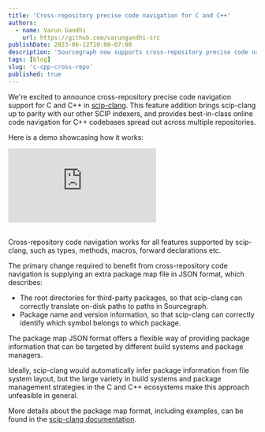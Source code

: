 ```yaml
---
title: 'Cross-repository precise code navigation for C and C++'
authors:
  - name: Varun Gandhi
    url: https://github.com/varungandhi-src
publishDate: 2023-06-12T10:00-07:00
description: 'Sourcegraph now supports cross-repository precise code navigation for C and C++ for code indexed by scip-clang.'
tags: [blog]
slug: 'c-cpp-cross-repo'
published: true
---
```


We're excited to announce cross-repository precise code navigation support
for C and C++ in [scip-clang](https://sourcegraph.com/github.com/sourcegraph/scip-clang).
This feature addition brings scip-clang up to parity with our other SCIP indexers,
and provides best-in-class online code navigation for C++ codebases spread out across
multiple repositories.

Here is a demo showcasing how it works:

<div style={{position: 'relative', paddingBottom: '75.73632538569424%', height: 0}}>
  <iframe
      src="https://www.loom.com/embed/6db0a2dbfe47401b95d3e3f5cbb7bb51"
      frameBorder="0"
      allowFullScreen={true}
      style={{position: 'absolute', top: 0, left: 0, width: '100%', height: '100%'}}>
  </iframe>
</div>
<br/>

<!-- TODO: Should we mention Boost? On one hand, it's an easily recognizable name,
  and I indexed the different libraries in it, but the caveat is that some headers were not
  indexed because the compilation database generated was incomplete,
  because not all code in Boost is buildable by CMake,
  and I used CMake to generate the compilation database,
  since Boost's official build system B2 doesn't seem to support emitting
  a compilation database.
-->

Cross-repository code navigation works for all features supported by scip-clang,
such as types, methods, macros, forward declarations etc.

The primary change required to benefit from cross-repository code navigation
is supplying an extra package map file in JSON format, which describes:
- The root directories for third-party packages, so that scip-clang
  can correctly translate on-disk paths to paths in Sourcegraph.
- Package name and version information, so that scip-clang can correctly
  identify which symbol belongs to which package.

The package map JSON format offers a flexible way
of providing package information that can be targeted
by different build systems and package managers.

<!-- TODO: Better wording? Omit? -->
Ideally, scip-clang would automatically infer package information from file system layout,
but the large variety in build systems and package management strategies
in the C and C++ ecosystems make this approach unfeasible in general.

More details about the package map format, including examples,
can be found in the [scip-clang documentation](https://sourcegraph.com/github.com/sourcegraph/scip-clang/blob/main/docs/CrossRepo.md).

<!-- Not sure how much detail I should provide on the problem
  with deep dependency trees and the point about feedback being
  needed on helping prioritize what to work on next.

## Next steps

Quadratic scaling for deep dependency trees due to forward declarations.
https://github.com/sourcegraph/scip-clang/blob/main/docs/CrossRepo.md#limitations
-- Looking for feedback on suitable solution

One of the other sources of complexity is the presence of different
standard libraries for C and C++. Not only do these vary across platforms,
but even on Linux, there are different standard libraries for each language:
glibc and musl being the most popular for C,
and libstdc++ and libc++ being the popular ones for C++.

-->